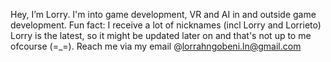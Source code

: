 Hey, I’m Lorry. 
I'm into game development, VR and AI in and outside game development.
Fun fact: I receive a lot of nicknames (incl Lorry and Lorrieto) Lorry is the latest, so it might be updated later on and that's not up to me ofcourse (=_=).
Reach me via my email @lorrahngobeni.ln@gmail.com

<!---
Lorrieto/Lorrieto is a ✨ special ✨ repository because its `README.md` (this file) appears on your GitHub profile.
You can click the Preview link to take a look at your changes.
--->
